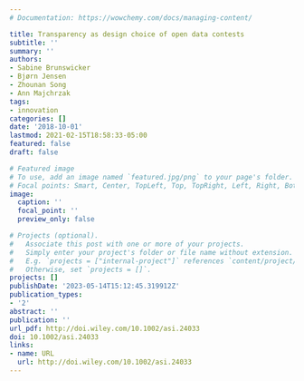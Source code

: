 ```yaml
---
# Documentation: https://wowchemy.com/docs/managing-content/

title: Transparency as design choice of open data contests
subtitle: ''
summary: ''
authors:
- Sabine Brunswicker
- Bjørn Jensen
- Zhounan Song
- Ann Majchrzak
tags:
- innovation
categories: []
date: '2018-10-01'
lastmod: 2021-02-15T18:58:33-05:00
featured: false
draft: false

# Featured image
# To use, add an image named `featured.jpg/png` to your page's folder.
# Focal points: Smart, Center, TopLeft, Top, TopRight, Left, Right, BottomLeft, Bottom, BottomRight.
image:
  caption: ''
  focal_point: ''
  preview_only: false

# Projects (optional).
#   Associate this post with one or more of your projects.
#   Simply enter your project's folder or file name without extension.
#   E.g. `projects = ["internal-project"]` references `content/project/deep-learning/index.md`.
#   Otherwise, set `projects = []`.
projects: []
publishDate: '2023-05-14T15:12:45.319912Z'
publication_types:
- '2'
abstract: ''
publication: ''
url_pdf: http://doi.wiley.com/10.1002/asi.24033
doi: 10.1002/asi.24033
links:
- name: URL
  url: http://doi.wiley.com/10.1002/asi.24033
---
```

